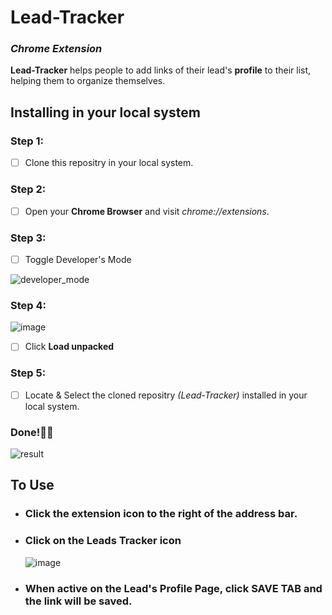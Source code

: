 # Lead-Tracker
  ### *Chrome Extension*
**Lead-Tracker** helps people to add links of their lead's **profile** to their list, helping them to organize themselves.
## Installing in your local system
### Step 1:
- [ ] Clone this repositry in your local system.
### Step 2:
- [ ] Open your **Chrome Browser** and visit *chrome://extensions*.
### Step 3:
- [ ] Toggle Developer's Mode

![developer_mode](https://user-images.githubusercontent.com/92989288/161961143-75cb9cee-3518-4ca0-9ac4-8648f1e45570.png)
### Step 4:
![image](https://user-images.githubusercontent.com/92989288/161961464-3315db86-a072-40a4-b1a7-fae20ede66c4.png)

- [ ] Click **Load unpacked**
### Step 5:
- [ ] Locate & Select the cloned repositry *(Lead-Tracker)* installed in your local system.
### Done!🎉🎉
![result](https://user-images.githubusercontent.com/92989288/161962068-6735e4dd-a2b3-4e73-9fb0-ce51b7fd979d.png)

## To Use
- ### Click the **extension icon** to the right of the address bar.
- ### Click on the Leads Tracker icon
  ![image](https://user-images.githubusercontent.com/92989288/161964058-4ec8b16d-1405-4207-8358-bdcd5edd7cfa.png)

- ### When active on the **Lead's Profile Page**, click **SAVE TAB** and the link will be saved.
